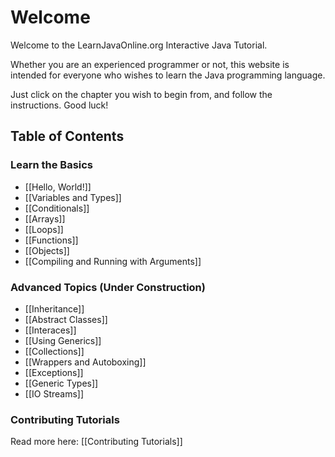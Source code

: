 # Welcome

Welcome to the LearnJavaOnline.org Interactive Java Tutorial.

Whether you are an experienced programmer or not, this website is intended for everyone who wishes to learn the Java programming language.

Just click on the chapter you wish to begin from, and follow the instructions. Good luck!

Table of Contents
-----------------

### Learn the Basics

- [[Hello, World!]]
- [[Variables and Types]]
- [[Conditionals]]
- [[Arrays]]
- [[Loops]]
- [[Functions]]
- [[Objects]]
- [[Compiling and Running with Arguments]]

### Advanced Topics (Under Construction)

- [[Inheritance]]
- [[Abstract Classes]]
- [[Interaces]]
- [[Using Generics]]
- [[Collections]]
- [[Wrappers and Autoboxing]]
- [[Exceptions]]
- [[Generic Types]]
- [[IO Streams]]

### Contributing Tutorials

Read more here: [[Contributing Tutorials]]
